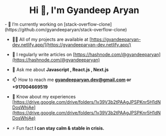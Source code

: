 <h1 align="center">Hi 👋, I'm Gyandeep Aryan</h1>
- 🔭 I’m currently working on [stack-overflow-clone](https://github.com/gyandeeparyan/stack-overflow-clone)

- 👨‍💻 All of my projects are available at [https://gyandeeparyan-dev.netlify.app/](https://gyandeeparyan-dev.netlify.app/)

- 📝 I regularly write articles on [https://hashnode.com/@gyandeeparyan](https://hashnode.com/@gyandeeparyan)

- 💬 Ask me about **Javascript , React.js , Next.js**

- 📫 How to reach me **gyandeeparyan.dev@gmail.com or +917004669519**

- 📄 Know about my experiences [https://drive.google.com/drive/folders/1v39V3b2tPAAgJPSPKnr5H1dNDosWhjAe](https://drive.google.com/drive/folders/1v39V3b2tPAAgJPSPKnr5H1dNDosWhjAe)

- ⚡ Fun fact **I can stay calm & stable in crisis.**

